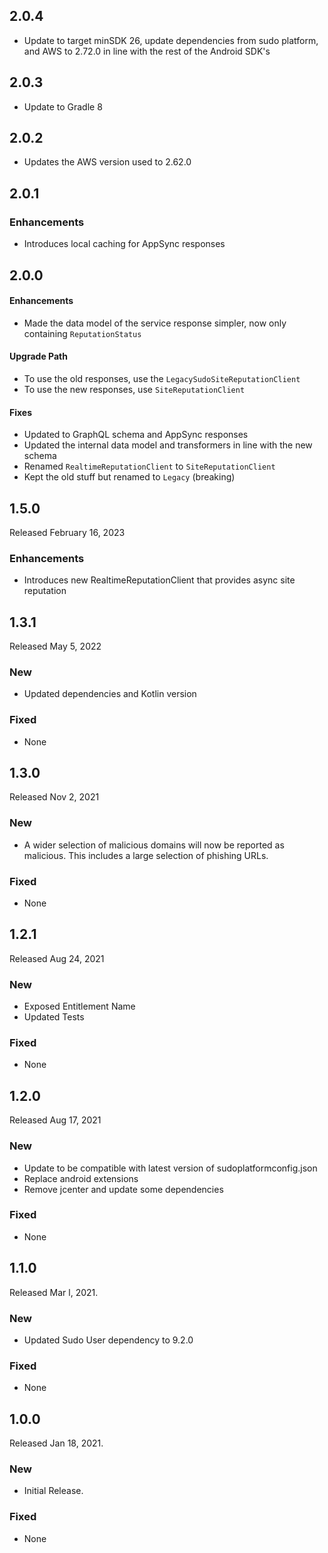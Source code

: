 ## 2.0.4
- Update to target minSDK 26, update dependencies from sudo platform, and AWS to 2.72.0 in line with the rest of the Android SDK's

## 2.0.3
- Update to Gradle 8

## 2.0.2
- Updates the AWS version used to 2.62.0

## 2.0.1

### Enhancements
- Introduces local caching for AppSync responses

## 2.0.0

#### Enhancements
- Made the data model of the service response simpler, now only containing `ReputationStatus`

#### Upgrade Path
- To use the old responses, use the `LegacySudoSiteReputationClient`
- To use the new responses, use `SiteReputationClient`

#### Fixes
- Updated to GraphQL schema and AppSync responses
- Updated the internal data model and transformers in line with the new schema
- Renamed `RealtimeReputationClient` to `SiteReputationClient`
- Kept the old stuff but renamed to `Legacy` (breaking)


## 1.5.0
Released February 16, 2023

### Enhancements
- Introduces new RealtimeReputationClient that provides async site reputation

## 1.3.1
Released May 5, 2022

### New
- Updated dependencies and Kotlin version

### Fixed

- None

## 1.3.0
Released Nov 2, 2021

### New
- A wider selection of malicious domains will now be reported as malicious. This includes a large selection of phishing URLs.

### Fixed

- None

## 1.2.1
Released Aug 24, 2021

### New
- Exposed Entitlement Name
- Updated Tests

### Fixed

- None

## 1.2.0
Released Aug 17, 2021

### New

- Update to be compatible with latest version of sudoplatformconfig.json
- Replace android extensions
- Remove jcenter and update some dependencies

### Fixed

- None

## 1.1.0
Released Mar l, 2021.

### New

- Updated Sudo User dependency to 9.2.0

### Fixed

- None

## 1.0.0
Released Jan 18, 2021.

### New

- Initial Release.

### Fixed

- None
